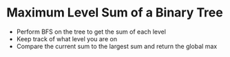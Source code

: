 # Maximum Level Sum of a Binary Tree
* Perform BFS on the tree to get the sum of each level
* Keep track of what level you are on
* Compare the current sum to the largest sum and return the global max